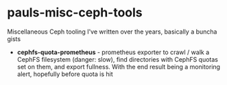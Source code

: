 # pauls-misc-ceph-tools
Miscellaneous Ceph tooling I've written over the years, basically a buncha gists

- **cephfs-quota-prometheus** - prometheus exporter to crawl / walk a CephFS filesystem (danger: slow), find directories with CephFS quotas set on them, and export fullness. With the end result being a monitoring alert, hopefully before quota is hit